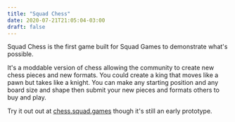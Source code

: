 ```yaml
---
title: "Squad Chess"
date: 2020-07-21T21:05:04-03:00
draft: false
---
```


Squad Chess is the first game built for Squad Games to demonstrate
what's possible.

It's a moddable version of chess allowing the community to create new
chess pieces and new formats. You could create a king that moves like a
pawn but takes like a knight. You can make any starting position and
any board size and shape then submit your new pieces and formats others
to buy and play.

Try it out out at [chess.squad.games](https://chess.squad.games)
though it's still an early prototype.


